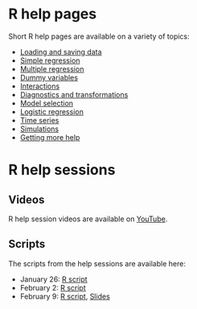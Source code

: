 # R help pages

Short R help pages are available on a variety of topics:

* [Loading and saving data](info-pages/loading-and-saving-data.md)
* [Simple regression](info-pages/simple-regression.md)
* [Multiple regression](info-pages/multiple-regression-basics.md)
* [Dummy variables](info-pages/dummy-variables.md)
* [Interactions](info-pages/interactions.md)
* [Diagnostics and transformations](info-pages/diagnostics-and-transformations.md)
* [Model selection](info-pages/model-selection.md)
* [Logistic regression](info-pages/logistic-regression.md)
* [Time series](info-pages/time-series.md)
* [Simulations](info-pages/simulations.md)
* [Getting more help](info-pages/getting-more-help.md)

# R help sessions

## Videos

R help session videos are available on [YouTube](https://www.youtube.com/channel/UCvAAxbaNx74exieSPKzqUnw).

## Scripts

The scripts from the help sessions are available here:

* January 26: [R script](help-sessions/help-session-01-26.R)
* February 2: [R script](help-sessions/help-session-02-02.R)
* February 9: [R script](help-sessions/help-session-02-09.R), [Slides](help-sessions/help-session-02-09.pdf)
